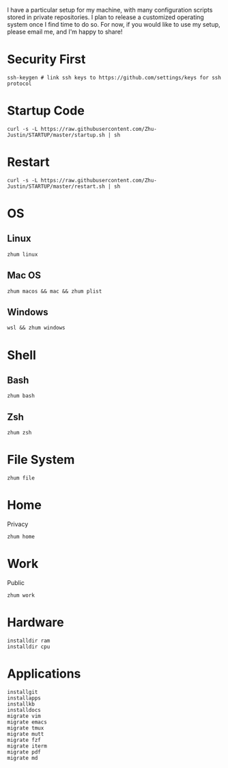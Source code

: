 I have a particular setup for my machine, with many configuration scripts stored in private repositories. I plan to release a customized operating system once I find time to do so. For now, if you would like to use my setup, please email me, and I'm happy to share!

# Security First
```
ssh-keygen # link ssh keys to https://github.com/settings/keys for ssh protocol
```

# Startup Code
```
curl -s -L https://raw.githubusercontent.com/Zhu-Justin/STARTUP/master/startup.sh | sh
```

# Restart
```
curl -s -L https://raw.githubusercontent.com/Zhu-Justin/STARTUP/master/restart.sh | sh
```

# OS
## Linux
```
zhum linux
```
## Mac OS
```
zhum macos && mac && zhum plist
```
## Windows
```
wsl && zhum windows
```
# Shell
## Bash
```
zhum bash
```
## Zsh
```
zhum zsh
```
# File System
```
zhum file
```
# Home
Privacy
```
zhum home
```
# Work
Public
```
zhum work
```
# Hardware
```
installdir ram
installdir cpu
```
# Applications
```
installgit
installapps
installkb
installdocs
migrate vim
migrate emacs
migrate tmux
migrate mutt
migrate fzf
migrate iterm
migrate pdf
migrate md
```
